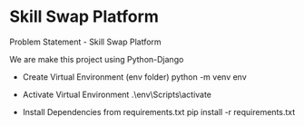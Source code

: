 # Skill Swap Platform

Problem Statement - Skill Swap Platform 

We are make this project using Python-Django



- Create Virtual Environment (env folder)
python -m venv env

- Activate Virtual Environment
.\env\Scripts\activate

- Install Dependencies from requirements.txt
pip install -r requirements.txt
